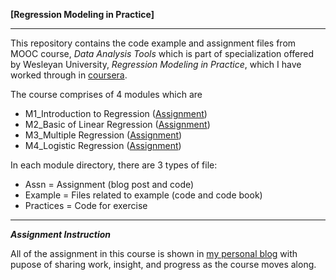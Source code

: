 **[Regression Modeling in Practice]**

***

This repository contains the code example and assignment files from MOOC course, *Data Analysis Tools* which is part of specialization offered by Wesleyan University, *Regression Modeling in Practice*, which I have worked through in [coursera](https://www.coursera.org/specializations/data-analysis).

The course comprises of 4 modules which are 
- M1_Introduction to Regression ([Assignment](http://smallpiworld.tumblr.com/post/147837072805/regression-modeling1-writing-about-data))  
- M2_Basic of Linear Regression ([Assignment](http://smallpiworld.tumblr.com/post/148150331860/regression-modeling2-basic-linear-regression))  
- M3_Multiple Regression ([Assignment](http://smallpiworld.tumblr.com/post/148537901680/regression-modeling-3-multiple-regression))  
- M4_Logistic Regression ([Assignment](http://smallpiworld.tumblr.com/post/148936516685/regression-modeling-4-logistic-regression))  

In each module directory, there are 3 types of file:  
- Assn = Assignment (blog post and code)
- Example = Files related to example (code and code book)  
- Practices = Code for exercise

***

***Assignment Instruction***

All of the assignment in this course is shown in [my personal blog](http://smallpiworld.tumblr.com/) with pupose of sharing work, insight, and progress as the course moves along. 